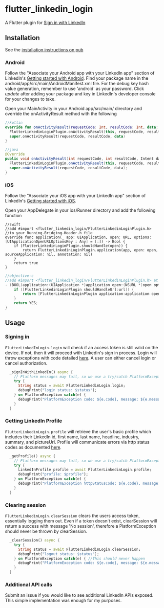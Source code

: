# flutter_linkedin_login

A Flutter plugin for [Sign in with LinkedIn](https://developer.linkedin.com/docs/signin-with-linkedin)

## Installation
See the [installation instructions on pub](https://pub.dartlang.org/packages/flutter_linkedin_login#-installing-tab-)

### Android
Follow the "Associate your Android app with your LinkedIn app" section of LinkedIn's
[Getting started with Android](https://developer.linkedin.com/docs/android-sdk). 
Find your package name in the android/app/src/main/AndroidManifest.xml file.
For the debug key hash value generation, remember to use 'android' as your password.
Click *update* after adding your package and key in 
LinkedIn's developer console for your changes to take.  
  
Open your MainActivity in your Android app/src/main/ directory and override the
onActivityResult method with the following
```kotlin
//kotlin
override fun onActivityResult(requestCode: Int, resultCode: Int, data: Intent?) {
  FlutterLinkedinLoginPlugin.onActivityResult(this, requestCode, resultCode, data)
  super.onActivityResult(requestCode, resultCode, data)
}
```
```java
//java
@Override
public void onActivityResult(int requestCode, int resultCode, Intent data) {
  FlutterLinkedinLoginPlugin.onActivityResult(this, requestCode, resultCode, data);
  super.onActivityResult(requestCode, resultCode, data);
}
```

### iOS
Follow the "Associate your iOS app with your LinkedIn app" section of LinkedIn's
[Getting started with iOS](https://developer.linkedin.com/docs/ios-sdk). 
  
Open your AppDelegate in your ios/Runner directory and add the following function
```
//swift
//add #import <flutter_linkedin_login/FlutterLinkedinLoginPlugin.h>
//to your Running-Bridging-Header.h file
override func application(_ app: UIApplication, open: URL, options: [UIApplicationOpenURLOptionsKey : Any] = [:]) -> Bool {
    if (FlutterLinkedinLoginPlugin.shouldHandle(open)) {
        return FlutterLinkedinLoginPlugin.application(app, open: open, sourceApplication: nil, annotation: nil)
    }
    return true
}
```
```objectivec
//objective-c
//add #import <flutter_linkedin_login/FlutterLinkedinLoginPlugin.h> at top of your AppDelegate.m
- (BOOL)application:(UIApplication *)application open:(NSURL *)open options:(UIApplicationOpenURLOptionsKey *)options {
    if ([FlutterLinkedinLoginPlugin shouldHandleUrl:url]) {
        return [FlutterLinkedinLoginPlugin application:application open:open sourceApplication:nil annotation: nil];
    }
    return YES;
}
```

## Usage
### Signing in
`FlutterLinkedInLogin.login` will check if an access token is still valid on the device. If not,
then it will proceed with LinkedIn's sign in process. Login will throw exceptions with code detailed
[here](https://developer.linkedin.com/docs/oauth2). A user can either cancel login or cancel authorization.

```dart
  _signInWithLinkedIn() async {
    // Platform messages may fail, so we use a try/catch PlatformException.
    try {
      String status = await FlutterLinkedinLogin.login;
      debugPrint("login status: $status");
    } on PlatformException catch(e) {
      debugPrint("PlatformException code: ${e.code}, message: ${e.message}, toString: ${e.toString()}");
    }
  }
```

### Getting LinkedIn Profile
`FlutterLinkedinLogin.profile` will retrieve the user's basic profile which includes their 
LinkedIn id, first name, last name, headline, industry, summary, and pictureUrl. Profile will
communicate errors via http status codes as documented [here](https://developer.linkedin.com/docs/guide/v2/error-handling).

```dart
  _getProfile() async {
    // Platform messages may fail, so we use a try/catch PlatformException.
    try {
      LinkedInProfile profile = await FlutterLinkedinLogin.profile;
      debugPrint("profile: $profile");
    } on PlatformException catch(e) {
      debugPrint("PlatformException httpStatusCode: ${e.code}, message: ${e.message}, toString: ${e.toString()}");
    }
  }
```

### Clearing session
`FlutterLinkedinLogin.clearSession` clears the users access token, essentially logging them out. 
Even if a token doesn't exist, clearSession will return a success with message 'No session', 
therefore a PlatformException should never be thrown by clearSession.

```dart
  _clearSession() async {
    try {
      String status = await FlutterLinkedinLogin.clearSession;
      debugPrint("logout status: $status");
    } on PlatformException catch(e) { //This should never happen
      debugPrint("PlatformException code: ${e.code}, message: ${e.message}, toString: ${e.toString()}");
    }
  }
```

### Additional API calls
Submit an issue if you would like to see additional LinkedIn APIs exposed. This
simple implementation was enough for my purposes.